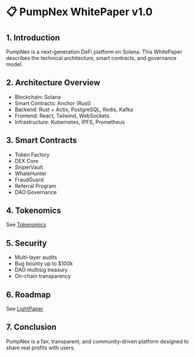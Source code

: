 # 📋 PumpNex WhitePaper v1.0

## 1. Introduction
PumpNex is a next-generation DeFi platform on Solana. This WhitePaper describes the technical architecture, smart contracts, and governance model.

## 2. Architecture Overview
- Blockchain: Solana
- Smart Contracts: Anchor (Rust)
- Backend: Rust + Actix, PostgreSQL, Redis, Kafka
- Frontend: React, Tailwind, WebSockets
- Infrastructure: Kubernetes, IPFS, Prometheus

## 3. Smart Contracts
- Token Factory
- DEX Core
- SniperVault
- WhaleHunter
- FraudGuard
- Referral Program
- DAO Governance

## 4. Tokenomics
See [Tokenomics](../docs/tokenomics.md)

## 5. Security
- Multi-layer audits
- Bug bounty up to $100k
- DAO multisig treasury
- On-chain transparency

## 6. Roadmap
See [LightPaper](../LightPaper/LIGHTPAPER.md)

## 7. Conclusion
PumpNex is a fair, transparent, and community-driven platform designed to share real profits with users.
